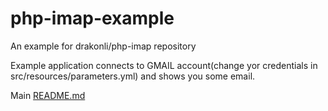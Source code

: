 # php-imap-example
An example for drakonli/php-imap repository

Example application connects to GMAIL account(change yor credentials in src/resources/parameters.yml) and shows you some email.

Main [README.md](https://github.com/drakonli/php-imap/blob/master/README.md)

